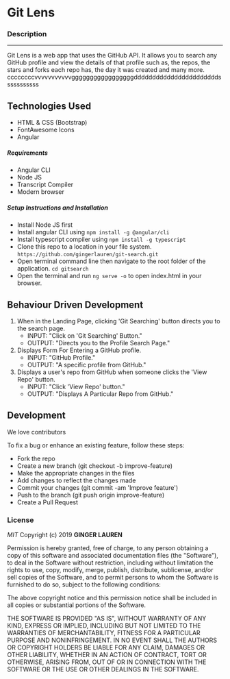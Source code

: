 # Git Lens

### Description

---

Git Lens is a web app that uses the GitHub API. It allows you to search any GitHub profile and view the details of that profile such as, the repos, the stars and forks each repo has, the day it was created and many more.    ccccccccvvvvvvvvvvvgggggggggggggggggdddddddddddddddddddddddsssssssssss

## Technologies Used

- HTML & CSS (Bootstrap)
- FontAwesome Icons
- Angular

##### Requirements

- Angular CLI
- Node JS
- Transcript Compiler
- Modern browser

##### Setup Instructions and Installation

- Install Node JS first
- Install angular CLI using `npm install -g @angular/cli`
- Install typescript compiler using `npm install -g typescript`
- Clone this repo to a location in your file system. `https://github.com/gingerlauren/git-search.git`
- Open terminal command line then navigate to the root folder of the application. `cd gitsearch`
- Open the terminal and run `ng serve -o` to open index.html in your browser.

## Behaviour Driven Development

1. When in the Landing Page, clicking 'Git Searching' button directs you to the search page.
   - INPUT: "Click on 'Git Searching' Button."
   - OUTPUT: "Directs you to the Profile Search Page."
2. Displays Form For Entering a GitHub profile.
   - INPUT: "GitHub Profile."
   - OUTPUT: "A specific profile from GitHub."
3. Displays a user's repo from GitHub when someone clicks the 'View Repo' button.
   - INPUT: "Click 'View Repo' button."
   - OUTPUT: "Displays A Particular Repo from GitHub."

## Development

We love contributors

To fix a bug or enhance an existing feature, follow these steps:

- Fork the repo
- Create a new branch (git checkout -b improve-feature)
- Make the appropriate changes in the files
- Add changes to reflect the changes made
- Commit your changes (git commit -am 'Improve feature')
- Push to the branch (git push origin improve-feature)
- Create a Pull Request



### License

_MIT_
Copyright (c) 2019 **GINGER LAUREN**

Permission is hereby granted, free of charge, to any person obtaining a copy of this software and associated documentation files (the "Software"), to deal in the Software without restriction, including without limitation the rights to use, copy, modify, merge, publish, distribute, sublicense, and/or sell copies of the Software, and to permit persons to whom the Software is furnished to do so, subject to the following conditions:

The above copyright notice and this permission notice shall be included in all copies or substantial portions of the Software.

THE SOFTWARE IS PROVIDED "AS IS", WITHOUT WARRANTY OF ANY KIND, EXPRESS OR IMPLIED, INCLUDING BUT NOT LIMITED TO THE WARRANTIES OF MERCHANTABILITY, FITNESS FOR A PARTICULAR PURPOSE AND NONINFRINGEMENT. IN NO EVENT SHALL THE AUTHORS OR COPYRIGHT HOLDERS BE LIABLE FOR ANY CLAIM, DAMAGES OR OTHER LIABILITY, WHETHER IN AN ACTION OF CONTRACT, TORT OR OTHERWISE, ARISING FROM, OUT OF OR IN CONNECTION WITH THE SOFTWARE OR THE USE OR OTHER DEALINGS IN THE SOFTWARE.
